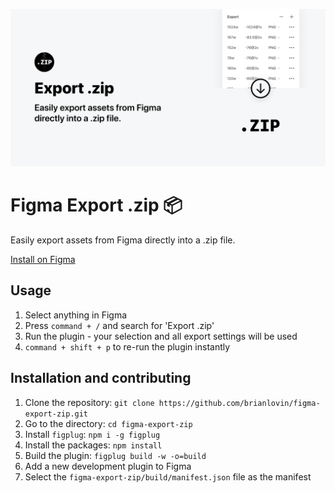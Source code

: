  ![Figma Export .zip](./assets/cover.png)

# Figma Export .zip 📦

Easily export assets from Figma directly into a .zip file.

[Install on Figma]()

## Usage

1. Select anything in Figma
2. Press `command + /` and search for 'Export .zip'
3. Run the plugin - your selection and all export settings will be used
4. `command + shift + p` to re-run the plugin instantly
 
## Installation and contributing

1. Clone the repository: `git clone https://github.com/brianlovin/figma-export-zip.git`
1. Go to the directory: `cd figma-export-zip`
1. Install `figplug`: `npm i -g figplug`
1. Install the packages: `npm install`
1. Build the plugin: `figplug build -w -o=build`
1. Add a new development plugin to Figma
1. Select the `figma-export-zip/build/manifest.json` file as the manifest